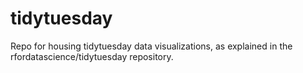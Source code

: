 # tidytuesday
Repo for housing tidytuesday data visualizations, as explained in the rfordatascience/tidytuesday repository.
